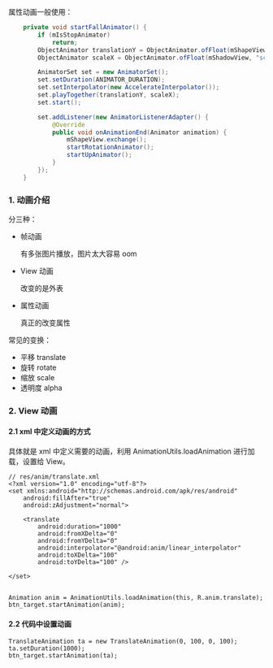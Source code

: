 属性动画一般使用：

``` java
    private void startFallAnimator() {
        if (mIsStopAnimator)
            return;
        ObjectAnimator translationY = ObjectAnimator.ofFloat(mShapeView, "translationY", 0, mTranslationDistance);
        ObjectAnimator scaleX = ObjectAnimator.ofFloat(mShadowView, "scaleX", 1f, 0.3f);

        AnimatorSet set = new AnimatorSet();
        set.setDuration(ANIMATOR_DURATION);
        set.setInterpolator(new AccelerateInterpolator());
        set.playTogether(translationY, scaleX);
        set.start();

        set.addListener(new AnimatorListenerAdapter() {
            @Override
            public void onAnimationEnd(Animator animation) {
                mShapeView.exchange();
                startRotationAnimator();
                startUpAnimator();
            }
        });
    }

```


### 1. 动画介绍

分三种：
- 帧动画

    有多张图片播放，图片太大容易 oom
- View 动画

    改变的是外表
- 属性动画

    真正的改变属性


常见的变换：
- 平移 translate
- 旋转 rotate
- 缩放 scale
- 透明度 alpha

### 2. View 动画

#### 2.1 xml 中定义动画的方式

具体就是 xml 中定义需要的动画，利用 AnimationUtils.loadAnimation 进行加载，设置给 View。

```
// res/anim/translate.xml
<?xml version="1.0" encoding="utf-8"?>
<set xmlns:android="http://schemas.android.com/apk/res/android"
    android:fillAfter="true"
    android:zAdjustment="normal">

    <translate
        android:duration="1000"
        android:fromXDelta="0"
        android:fromYDelta="0"
        android:interpolator="@android:anim/linear_interpolator"
        android:toXDelta="100"
        android:toYDelta="100" />

</set>


Animation anim = AnimationUtils.loadAnimation(this, R.anim.translate);
btn_target.startAnimation(anim);
```


#### 2.2 代码中设置动画
```
TranslateAnimation ta = new TranslateAnimation(0, 100, 0, 100);
ta.setDuration(1000);
btn_target.startAnimation(ta);
```









